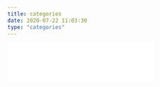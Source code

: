 ```yaml
---
title: categories
date: 2020-07-22 11:03:30
type: "categories"
---
```




<!-- 只显示播放器 -->

<iframe frameborder="no" border="0" marginwidth="0" marginheight="0" width=330 height=86 src="//music.163.com/outchain/player?type=2&id=37856455&auto=1&height=66"></iframe>